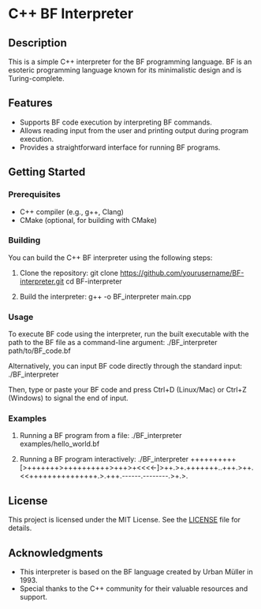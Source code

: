 # C++ BF Interpreter

## Description

This is a simple C++ interpreter for the BF programming language. BF is an esoteric programming language
known for its minimalistic design and is Turing-complete.

## Features

- Supports BF code execution by interpreting BF commands.
- Allows reading input from the user and printing output during program execution.
- Provides a straightforward interface for running BF programs.

## Getting Started

### Prerequisites

- C++ compiler (e.g., g++, Clang)
- CMake (optional, for building with CMake)

### Building

You can build the C++ BF interpreter using the following steps:

1. Clone the repository:
   git clone https://github.com/yourusername/BF-interpreter.git
   cd BF-interpreter


2. Build the interpreter:
   g++ -o BF_interpreter main.cpp

### Usage

To execute BF code using the interpreter, run the built executable with the path to the BF file as a
command-line argument:
./BF_interpreter path/to/BF_code.bf

Alternatively, you can input BF code directly through the standard input:
./BF_interpreter

Then, type or paste your BF code and press Ctrl+D (Linux/Mac) or Ctrl+Z (Windows) to signal the end of input.

### Examples

1. Running a BF program from a file:
   ./BF_interpreter examples/hello_world.bf


2. Running a BF program interactively:
   ./BF_interpreter
   ++++++++++[>+++++++>++++++++++>+++>+<<<<-]>++.>+.+++++++..+++.>++.<<+++++++++++++++.>.+++.------.--------.>+.>.

## License

This project is licensed under the MIT License. See the [LICENSE](LICENSE) file for details.

## Acknowledgments

- This interpreter is based on the BF language created by Urban Müller in 1993.
- Special thanks to the C++ community for their valuable resources and support.

